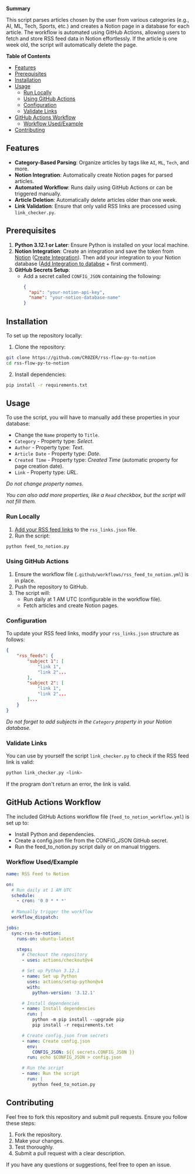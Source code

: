 **Summary**

This script parses articles chosen by the user from various categories (e.g., AI, ML, Tech, Sports, etc.) and creates a Notion page in a database for each article. The workflow is automated using GitHub Actions, allowing users to fetch and store RSS feed data in Notion effortlessly. If the article is one week old, the script will automatically delete the page.

**Table of Contents**

- [Features](#features)
- [Prerequisites](#prerequisites)
- [Installation](#installation)
- [Usage](#usage)
  - [Run Locally](#run-locally)
  - [Using GitHub Actions](#using-github-actions)
  - [Configuration](#configuration)
  - [Validate Links](#validate-links)
- [GitHub Actions Workflow](#github-actions-workflow)
  - [Workflow Used/Example](#workflow-usedexample)
- [Contributing](#contributing)

## Features

- **Category-Based Parsing**: Organize articles by tags like `AI`, `ML`, `Tech`, and more.
- **Notion Integration**: Automatically create Notion pages for parsed articles.
- **Automated Workflow**: Runs daily using GitHub Actions or can be triggered manually.
- **Article Deletion**: Automatically delete articles older than one week.
- **Link Validation**: Ensure that only valid RSS links are processed using `link_checker.py`.

## Prerequisites

1. **Python 3.12.1 or Later**: Ensure Python is installed on your local machine.
2. **Notion Integration**: Create an integration and save the token from [Notion](https://www.notion.so/my-integrations) ([Create Integration](https://youtu.be/Hk7Vk_v4yfo?si=cffkvCVtfW77ItVr&t=18)). Then add your integration to your Notion database ([Add Integration to databse](https://youtu.be/Hk7Vk_v4yfo?si=cwD8YTzW2e3FlFWf&t=107) + first comment).
3. **GitHub Secrets Setup**:
   - Add a secret called `CONFIG_JSON` containing the following:
     ```json
     {
       "api": "your-notion-api-key",
       "name": "your-notion-database-name"
     }
     ```

## Installation

To set up the repository locally:

1. Clone the repository:

```bash
git clone https://github.com/CR0ZER/rss-flow-py-to-notion
cd rss-flow-py-to-notion
```

2. Install dependencies:

```bash
pip install -r requirements.txt
```

## Usage

To use the script, you will have to manually add these properties in your database:
- Change the `Name` property to `Title`.
- `Category` - Property type: *Select*.
- `Author` - Property type: *Text*.
- `Article Date` - Property type: *Date*.
- `Created Time` - Property type: *Created Time* (automatic property for page creation date).
- `Link` - Property type: *URL*.

*Do not change property names.*

*You can also add more properties, like a `Read` checkbox, but the script will not fill them.*

### Run Locally

1. [Add your RSS feed links](#configuration) to the `rss_links.json` file.
2. Run the script:

```bash
python feed_to_notion.py
```

### Using GitHub Actions

1. Ensure the workflow file (`.github/workflows/rss_feed_to_notion.yml`) is in place.
2. Push the repository to GitHub.
3. The script will:
   - Run daily at 1 AM UTC (configurable in the workflow file).
   - Fetch articles and create Notion pages.

### Configuration

To update your RSS feed links, modify your `rss_links.json` structure as follows:
```json
{
    "rss_feeds": {
        "subject 1": [
            "link 1",
            "link 2"...
        ],
        "subject 2": [
            "link 1",
            "link 2"...
        ]...
    }
}
```

*Do not forget to add subjects in the `Category` property in your Notion database.*

### Validate Links

You can use by yourself the script `link_checker.py` to check if the RSS feed link is valid:

```bash
python link_checker.py <link>
```

If the program don't return an error, the link is valid.

## GitHub Actions Workflow

The included GitHub Actions workflow file (`feed_to_notion_workflow.yml`) is set up to:

- Install Python and dependencies.
- Create a config.json file from the CONFIG_JSON GitHub secret.
- Run the feed_to_notion.py script daily or on manual triggers.

### Workflow Used/Example

```yaml
name: RSS Feed to Notion

on:
  # Run daily at 1 AM UTC
  schedule:
    - cron: '0 0 * * *'
  
  # Manually trigger the workflow
  workflow_dispatch:

jobs:
  sync-rss-to-notion:
    runs-on: ubuntu-latest

    steps:
      # Checkout the repository
      - uses: actions/checkout@v4

      # Set up Python 3.12.1
      - name: Set up Python
        uses: actions/setup-python@v4
        with:
          python-version: '3.12.1'

      # Install dependencies
      - name: Install dependencies
        run: |
          python -m pip install --upgrade pip
          pip install -r requirements.txt

      # Create config.json from secrets
      - name: Create config.json
        env:
          CONFIG_JSON: ${{ secrets.CONFIG_JSON }}
        run: echo $CONFIG_JSON > config.json

      # Run the script
      - name: Run the script
        run: |
          python feed_to_notion.py
```

## Contributing

Feel free to fork this repository and submit pull requests. Ensure you follow these steps:

1. Fork the repository.
2. Make your changes.
3. Test thoroughly.
4. Submit a pull request with a clear description.

If you have any questions or suggestions, feel free to open an issue.